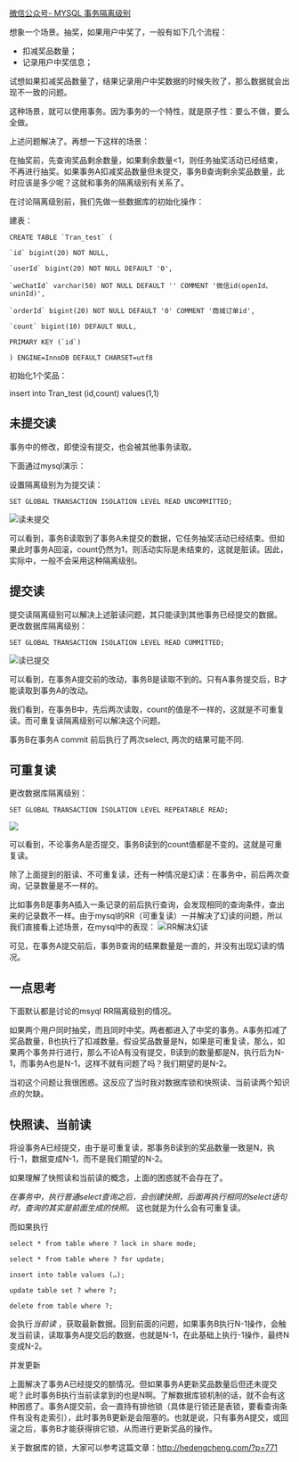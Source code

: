 [微信公众号- MYSQL 事务隔离级别](https://mp.weixin.qq.com/s?__biz=MjM5NzMyMjAwMA==&mid=2651481499&idx=2&sn=b9c541991fe24f8ead4ba60ad819e6f9&chksm=bd2509e48a5280f299d0cbb18f379e4f76b94702c74160ac62c7ca333fdc5fb67cb06bcf0b47&scene=0#rd)

想象一个场景。抽奖，如果用户中奖了，一般有如下几个流程：

* 扣减奖品数量；
* 记录用户中奖信息；

试想如果扣减奖品数量了，结果记录用户中奖数据的时候失败了，那么数据就会出现不一致的问题。

这种场景，就可以使用事务。因为事务的一个特性，就是原子性：要么不做，要么全做。

上述问题解决了。再想一下这样的场景：

在抽奖前，先查询奖品剩余数量，如果剩余数量<1，则任务抽奖活动已经结束，不再进行抽奖。如果事务A扣减奖品数量但未提交，事务B查询剩余奖品数量，此时应该是多少呢？这就和事务的隔离级别有关系了。

在讨论隔离级别前，我们先做一些数据库的初始化操作：

建表：

    CREATE TABLE `Tran_test` (

    `id` bigint(20) NOT NULL,

    `userId` bigint(20) NOT NULL DEFAULT '0',

    `weChatId` varchar(50) NOT NULL DEFAULT '' COMMENT '微信id(openId、uninId)',

    `orderId` bigint(20) NOT NULL DEFAULT '0' COMMENT '商城订单id',

    `count` bigint(10) DEFAULT NULL,

    PRIMARY KEY (`id`)

    ) ENGINE=InnoDB DEFAULT CHARSET=utf8

初始化1个奖品：

insert into Tran_test (id,count) values(1,1)

## 未提交读

事务中的修改，即使没有提交，也会被其他事务读取。

下面通过mysql演示：

设置隔离级别为为提交读：

    SET GLOBAL TRANSACTION ISOLATION LEVEL READ UNCOMMITTED;

![读未提交](读未提交.png)

可以看到，事务B读取到了事务A未提交的数据，它任务抽奖活动已经结束。但如果此时事务A回滚，count仍然为1，则活动实际是未结束的，这就是脏读。因此，实际中，一般不会采用这种隔离级别。

## 提交读

提交读隔离级别可以解决上述脏读问题，其只能读到其他事务已经提交的数据。
更改数据库隔离级别：

    SET GLOBAL TRANSACTION ISOLATION LEVEL READ COMMITTED;

![读已提交](读已提交.png)

可以看到，在事务A提交前的改动，事务B是读取不到的。只有A事务提交后，B才能读取到事务A的改动。

我们看到，在事务B中，先后两次读取，count的值是不一样的，这就是不可重复读。而可重复读隔离级别可以解决这个问题。

事务B在事务A  commit 前后执行了两次select, 两次的结果可能不同.

## 可重复读
更改数据库隔离级别：

    SET GLOBAL TRANSACTION ISOLATION LEVEL REPEATABLE READ;

![](可重复读.png)

可以看到，不论事务A是否提交，事务B读到的count值都是不变的。这就是可重复读。

除了上面提到的脏读、不可重复读，还有一种情况是幻读：在事务中，前后两次查询，记录数量是不一样的。

比如事务B是事务A插入一条记录的前后执行查询，会发现相同的查询条件，查出来的记录数不一样。由于mysql的RR（可重复读）一并解决了幻读的问题，所以我们直接看上述场景，在mysql中的表现：
![RR解决幻读](RR解决幻读.png)

可见，在事务A提交前后，事务B查询的结果数量是一直的，并没有出现幻读的情况。

## 一点思考

下面默认都是讨论的msyql RR隔离级别的情况。


如果两个用户同时抽奖，而且同时中奖。两者都进入了中奖的事务。A事务扣减了奖品数量，B也执行了扣减数量。假设奖品数量是N，如果是可重复读，那么，如果两个事务并行进行，那么不论A有没有提交，B读到的数量都是N，执行后为N-1，而事务A也是N-1，这样不就有问题了吗？我们期望的是N-2。

当初这个问题让我很困惑。这反应了当时我对数据库锁和快照读、当前读两个知识点的欠缺。

## 快照读、当前读

将设事务A已经提交，由于是可重复读，那事务B读到的奖品数量一致是N，执行-1，数据变成N-1，而不是我们期望的N-2。

如果理解了快照读和当前读的概念，上面的困惑就不会存在了。

*在事务中，执行普通select查询之后，会创建快照，后面再执行相同的select语句时，查询的其实是前面生成的快照。* 这也就是为什么会有可重复读。

而如果执行

    select * from table where ? lock in share mode;

    select * from table where ? for update;

    insert into table values (…); 

    update table set ? where ?; 

    delete from table where ?;

会执行*当前读* ，获取最新数据。回到前面的问题，如果事务B执行N-1操作，会触发当前读，读取事务A提交后的数据，也就是N-1，在此基础上执行-1操作，最终N变成N-2。

并发更新

上面解决了事务A已经提交的额情况。但如果事务A更新奖品数量后但还未提交呢？此时事务B执行当前读拿到的也是N啊。了解数据库锁机制的话，就不会有这种困惑了。事务A提交前，会一直持有排他锁（具体是行锁还是表锁，要看查询条件有没有走索引），此时事务B更新是会阻塞的。也就是说，只有事务A提交，或回滚之后，事务B才能获得排它锁，从而进行更新奖品的操作。

关于数据库的锁，大家可以参考这篇文章：http://hedengcheng.com/?p=771